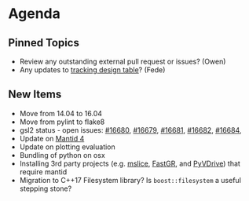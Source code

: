 Agenda
======

Pinned Topics
-------------
* Review any outstanding external pull request or issues? (Owen)
* Any updates to [tracking design table](https://github.com/mantidproject/documents/blob/master/Project-Management/TechnicalSteeringCommittee/reports/TSC-TrackingDesignProposals.md)? (Fede)

New Items
---------

* Move from 14.04 to 16.04
* Move from pylint to flake8
* gsl2 status - open issues: [#16680](https://github.com/mantidproject/mantid/issues/16680), [#16679](https://github.com/mantidproject/mantid/issues/16679), [#16681](https://github.com/mantidproject/mantid/issues/16681), [#16682](https://github.com/mantidproject/mantid/issues/16682), [#16684](https://github.com/mantidproject/mantid/issues/16684),
* Update on [Mantid 4](https://github.com/mantidproject/documents/pull/23)
* Update on plotting evaluation
* Bundling of python on osx
* Installing 3rd party projects (e.g. [mslice](https://github.com/mantidproject/mslice), [FastGR](https://github.com/neutrons/FastGR), and [PyVDrive](https://github.com/neutrons/PyVDrive)) that require mantid
* Migration to C++17 Filesystem library? Is `boost::filesystem` a useful stepping stone?

